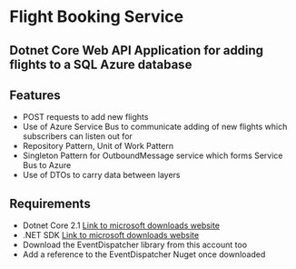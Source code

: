 # Flight Booking Service

## Dotnet Core Web API Application for adding flights to a SQL Azure database

## Features

- POST requests to add new flights
- Use of Azure Service Bus to communicate adding of new flights which subscribers can listen out for
- Repository Pattern, Unit of Work Pattern
- Singleton Pattern for OutboundMessage service which forms Service Bus to Azure
- Use of DTOs to carry data between layers

## Requirements

- Dotnet Core 2.1 [Link to microsoft downloads website](https://dotnet.microsoft.com/download)
- .NET SDK [Link to microsoft downloads website](https://dotnet.microsoft.com/download)
- Download the EventDispatcher library from this account too
- Add a reference to the EventDispatcher Nuget once downloaded